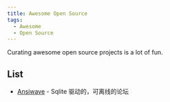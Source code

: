 ```yaml
---
title: Awesome Open Source
tags:
  - Awesome
  - Open Source
---
```


Curating awesome open source projects is a lot of fun.

## List

- [Ansiwave](https://github.com/ansiwave/ansiwave) - Sqlite 驱动的，可离线的论坛
